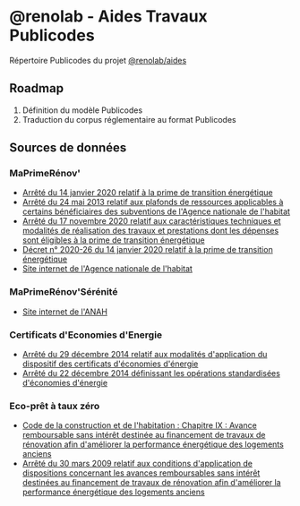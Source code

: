 # @renolab - Aides Travaux Publicodes

Répertoire Publicodes du projet [@renolab/aides](https://github.com/renolab/aides)

## Roadmap

1. Définition du modèle Publicodes
2. Traduction du corpus réglementaire au format Publicodes

## Sources de données

### MaPrimeRénov'

- [Arrêté du 14 janvier 2020 relatif à la prime de transition énergétique](https://www.legifrance.gouv.fr/loda/id/JORFTEXT000041400376)
- [Arrêté du 24 mai 2013 relatif aux plafonds de ressources applicables à certains bénéficiaires des subventions de l'Agence nationale de l'habitat](https://www.legifrance.gouv.fr/loda/id/JORFTEXT000027481142/)
- [Arrêté du 17 novembre 2020 relatif aux caractéristiques techniques et modalités de réalisation des travaux et prestations dont les dépenses sont éligibles à la prime de transition énergétique](https://www.legifrance.gouv.fr/jorf/id/JORFTEXT000042532442)
- [Décret n° 2020-26 du 14 janvier 2020 relatif à la prime de transition énergétique](https://www.legifrance.gouv.fr/loda/id/JORFTEXT000041400291)
- [Site internet de l'Agence nationale de l'habitat](https://www.anah.fr/proprietaires/proprietaires-occupants/les-conditions-de-ressources/)

### MaPrimeRénov'Sérénité

- [Site internet de l'ANAH](https://www.anah.fr/proprietaires/proprietaires-occupants/etre-mieux-chauffe-avec-maprimerenov/)

### Certificats d'Economies d'Energie

- [Arrêté du 29 décembre 2014 relatif aux modalités d'application du dispositif des certificats d'économies d'énergie](https://www.legifrance.gouv.fr/loda/id/JORFTEXT000030001603/)
- [Arrêté du 22 décembre 2014 définissant les opérations standardisées d'économies d'énergie](https://www.legifrance.gouv.fr/loda/id/JORFTEXT000029953752/)

### Eco-prêt à taux zéro

- [Code de la construction et de l'habitation : Chapitre IX : Avance remboursable sans intérêt destinée au financement de travaux de rénovation afin d'améliorer la performance énergétique des logements anciens](https://www.legifrance.gouv.fr/codes/section_lc/LEGITEXT000006074096/LEGISCTA000020460912)
- [Arrêté du 30 mars 2009 relatif aux conditions d'application de dispositions concernant les avances remboursables sans intérêt destinées au financement de travaux de rénovation afin d'améliorer la performance énergétique des logements anciens](https://www.legifrance.gouv.fr/loda/id/JORFTEXT000020459597/)
